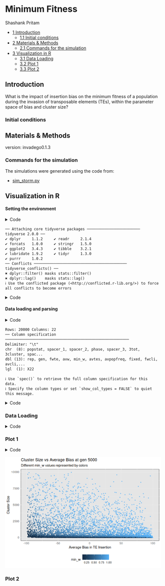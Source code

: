 # Minimum Fitness
Shashank Pritam

- [<span class="toc-section-number">1</span>
  Introduction](#introduction)
  - [<span class="toc-section-number">1.1</span> Initial
    conditions](#initial-conditions)
- [<span class="toc-section-number">2</span> Materials &
  Methods](#materials-methods)
  - [<span class="toc-section-number">2.1</span> Commands for the
    simulation](#commands-for-the-simulation)
- [<span class="toc-section-number">3</span> Visualization in
  R](#visualization-in-r)
  - [<span class="toc-section-number">3.1</span> Data
    Loading](#data-loading)
  - [<span class="toc-section-number">3.2</span> Plot 1](#plot-1)
  - [<span class="toc-section-number">3.3</span> Plot 2](#plot-2)

## Introduction

What is the impact of insertion bias on the minimum fitness of a
population during the invasion of transposable elements (TEs), within
the parameter space of bias and cluster size?

### Initial conditions

## Materials & Methods

version: invadego0.1.3

### Commands for the simulation

The simulations were generated using the code from:

- [sim_storm.py](sim_storm.py)

## Visualization in R

#### Setting the environment

<details>
<summary>Code</summary>

``` r
library(tidyverse)
```

</details>

    ── Attaching core tidyverse packages ──────────────────────── tidyverse 2.0.0 ──
    ✔ dplyr     1.1.2     ✔ readr     2.1.4
    ✔ forcats   1.0.0     ✔ stringr   1.5.0
    ✔ ggplot2   3.4.3     ✔ tibble    3.2.1
    ✔ lubridate 1.9.2     ✔ tidyr     1.3.0
    ✔ purrr     1.0.2     
    ── Conflicts ────────────────────────────────────────── tidyverse_conflicts() ──
    ✖ dplyr::filter() masks stats::filter()
    ✖ dplyr::lag()    masks stats::lag()
    ℹ Use the conflicted package (<http://conflicted.r-lib.org/>) to force all conflicts to become errors

<details>
<summary>Code</summary>

``` r
library(RColorBrewer)
library(ggplot2)
library(patchwork)
library(dplyr)
theme_set(theme_bw())
```

</details>

#### Data loading and parsing

<details>
<summary>Code</summary>

``` r
# Define and load DataFrame with column names
column_names <- c("rep", "gen", "popstat", "spacer_1", "fwte", "avw", "min_w", "avtes", "avpopfreq", "fixed", "spacer_2", "phase", "fwcli", "avcli", "fixcli", "spacer_3", "avbias", "3tot", "3cluster", "spacer_4", "sampleid")
df <- read_delim('/home/shashankp/Documents/Insertion-Bias-TE/Simulation-Results_Files/simulation_storm/23thAug23at110646PM/combined.txt', delim='\t', col_names = column_names)
```

</details>

    Rows: 20000 Columns: 22
    ── Column specification ────────────────────────────────────────────────────────
    Delimiter: "\t"
    chr  (8): popstat, spacer_1, spacer_2, phase, spacer_3, 3tot, 3cluster, spac...
    dbl (13): rep, gen, fwte, avw, min_w, avtes, avpopfreq, fixed, fwcli, avcli,...
    lgl  (1): X22

    ℹ Use `spec()` to retrieve the full column specification for this data.
    ℹ Specify the column types or set `show_col_types = FALSE` to quiet this message.

<details>
<summary>Code</summary>

``` r
# Convert specific columns to numeric
numeric_columns <- c("rep", "gen", "fwte", "avw", "min_w", "avtes", "avpopfreq", "fixed", "fwcli", "avcli", "fixcli", "avbias", "sampleid")
df[numeric_columns] <- lapply(df[numeric_columns], as.numeric)
```

</details>

### Data Loading

<details>
<summary>Code</summary>

``` r
# Define color gradient functions
color.gradient <- function(x, colors=c("#D7191C","#FDAE61","#A6D96A","#1A9641"), colsteps=100) { colorRampPalette(colors) (colsteps) [ findInterval(x, seq(min(df$min_w),1.0, length.out=colsteps)) ] }

# Assign colors based on the 'min_w' column
df$col <- color.gradient(df$min_w)
df[df$popstat == "fail-0",]$col <- "grey"
df$col <- as.factor(df$col)

# Create and plot the ggplot object
# Subset the data for gen 5000
df_gen_5000 <- df[df$gen == 5000,]
```

</details>

### Plot 1

<details>
<summary>Code</summary>

``` r
# Plot avbias vs sampleid (Cluster Size) with min_w as color
g_avbias_cluster_size <- ggplot(df_gen_5000, aes(x = avbias, y = sampleid, color = min_w)) +
  geom_point(alpha = 0.7, size = 0.8) +
  ylab("Cluster Size") +
  xlab("Average Bias in TE Insertion") +
  labs(title = "Cluster Size vs Average Bias at gen 5000",
       subtitle = "Different min_w values represented by colors") +
  scale_color_gradient(name = "min_w") +
  theme_minimal() +
  theme(legend.position = "bottom", panel.background = element_rect(fill="grey90"))

# Display the plot
plot(g_avbias_cluster_size)
```

</details>

![](Simulation-Results_Files/simulation_storm/sim_storm_minm_fit_files/figure-commonmark/unnamed-chunk-4-1.png)

### Plot 2
